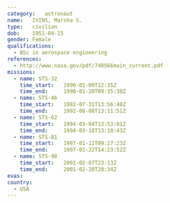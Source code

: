 ```yaml
---
category:	astronaut
name:	IVINS, Marsha S.
type:	civilian
dob:	1951-04-15
gender:	Female
qualifications:
  - BSc in aerospace engineering
references:
  - http://www.nasa.gov/pdf/740566main_current.pdf
missions:
  - name: STS-32
    time_start:   1990-01-09T12:35Z
    time_end:     1990-01-20T09:35:38Z
  - name: STS-46
    time_start:   1992-07-31T13:56:48Z
    time_end:     1992-08-08T13:11:51Z
  - name: STS-62
    time_start:   1994-03-04T13:53:01Z
    time_end:     1994-03-18T13:10:43Z
  - name: STS-81
    time_start:   1997-01-12T09:27:23Z
    time_end:     1997-01-22T14:23:52Z
  - name: STS-98
    time_start:   2001-02-07T23:13Z
    time_end:     2001-02-20T20:34Z
evas:
country:
  - USA
---
```

